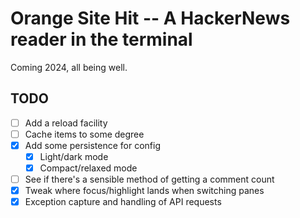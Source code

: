 # Orange Site Hit -- A HackerNews reader in the terminal

Coming 2024, all being well.

## TODO

- [ ] Add a reload facility
- [ ] Cache items to some degree
- [X] Add some persistence for config
  - [X] Light/dark mode
  - [X] Compact/relaxed mode
- [ ] See if there's a sensible method of getting a comment count
- [X] Tweak where focus/highlight lands when switching panes
- [X] Exception capture and handling of API requests

[//]: # (README.md ends here)
